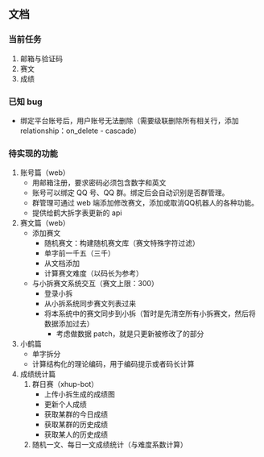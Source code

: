 ## 文档


### 当前任务

1. 邮箱与验证码
2. 赛文
3. 成绩

### 已知 bug

- 绑定平台账号后，用户账号无法删除（需要级联删除所有相关行，添加 relationship：on_delete - cascade）



### 待实现的功能

1. 账号篇（web）
    - 用邮箱注册，要求密码必须包含数字和英文
    - 账号可以绑定 QQ 号、QQ 群。绑定后会自动识别是否群管理。
    - 群管理可通过 web 端添加修改赛文，添加或取消QQ机器人的各种功能。
    - 提供给鹤大拆字表更新的 api
1. 赛文篇（web）
    - 添加赛文
        - 随机赛文：构建随机赛文库（赛文特殊字符过滤）
        - 单字前一千五（三千）
        - 从文档添加
        - 计算赛文难度（以码长为参考）
    - 与小拆赛文系统交互（赛文上限：300）
        - 登录小拆
        - 从小拆系统同步赛文列表过来
        - 将本系统中的赛文同步到小拆（暂时是先清空所有小拆赛文，然后将数据添加过去）
            - 考虑做数据 patch，就是只更新被修改了的部分
1. 小鹤篇
    - 单字拆分
    - 计算结构化的理论编码，用于编码提示或者码长计算
1. 成绩统计篇
    1. 群日赛（xhup-bot）
        - 上传小拆生成的成绩图
        - 更新个人成绩
        - 获取某群的今日成绩
        - 获取某群的历史成绩
        - 获取某人的历史成绩
    1. 随机一文、每日一文成绩统计（与难度系数计算）




